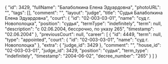 {
    "id": 3429,
    "fullName": "Балаболкина Елена Эдуардовна",
    "photoURL": "",
    "tags": [],
    "comment": "",
    "layout": "judge",
    "title": "Судья Балаболкина Елена Эдуардовна",
    "court": {
        "id": "02-003-03-01",
        "name": "суд г. Новополоцка",
        "position": "судья",
        "termType": "indefinitely",
        "term": null,
        "description": "c 02.06.2004, бессрочно, по указу 265",
        "timestamp": "02.06.2004"
    },
    "previousCourt": null,
    "career": [
        {
            "id": 4449,
            "term": null,
            "type": "appointed",
            "court": {
                "id": "02-003-03-01",
                "name": "суд г. Новополоцка"
            },
            "extra": {
                "judge_id": 3429
            },
            "comment": "",
            "house_id": "02-003-03-01",
            "judge_id": 3429,
            "position": "судья",
            "term_type": "indefinitely",
            "timestamp": "2004-06-02",
            "decree_number": "265"
        }
    ]
}